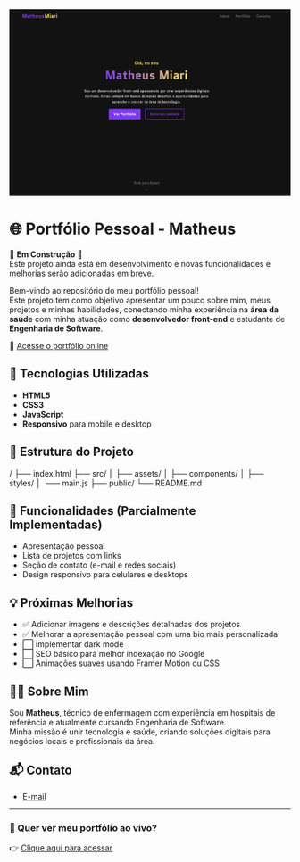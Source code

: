<img src='assets/imgs/Captura de tela de 2025-05-07 17-18-20.png'>

# 🌐 Portfólio Pessoal - Matheus

🚧 **Em Construção** 🚧  
Este projeto ainda está em desenvolvimento e novas funcionalidades e melhorias serão adicionadas em breve.

Bem-vindo ao repositório do meu portfólio pessoal!  
Este projeto tem como objetivo apresentar um pouco sobre mim, meus projetos e minhas habilidades, conectando minha experiência na **área da saúde** com minha atuação como **desenvolvedor front-end** e estudante de **Engenharia de Software**.

🔗 [Acesse o portfólio online](https://portfolio-1-gamma-lemon.vercel.app/)

## 🚀 Tecnologias Utilizadas

- **HTML5**
- **CSS3**
- **JavaScript**
- **Responsivo** para mobile e desktop

## 📂 Estrutura do Projeto
/
├── index.html
├── src/
│ ├── assets/
│ ├── components/
│ ├── styles/
│ └── main.js
├── public/
└── README.md

## 📸 Funcionalidades (Parcialmente Implementadas)

- Apresentação pessoal
- Lista de projetos com links
- Seção de contato (e-mail e redes sociais)
- Design responsivo para celulares e desktops

## 💡 Próximas Melhorias

- ✅ Adicionar imagens e descrições detalhadas dos projetos
- ✅ Melhorar a apresentação pessoal com uma bio mais personalizada
- ⬜ Implementar dark mode
- ⬜ SEO básico para melhor indexação no Google
- ⬜ Animações suaves usando Framer Motion ou CSS

## 🧑‍💻 Sobre Mim

Sou **Matheus**, técnico de enfermagem com experiência em hospitais de referência e atualmente cursando Engenharia de Software.  
Minha missão é unir tecnologia e saúde, criando soluções digitais para negócios locais e profissionais da área.

## 📬 Contato

- [E-mail](mailto:matmiari.eng@gmail.com)

---

### 🚀 Quer ver meu portfólio ao vivo?
👉 [Clique aqui para acessar](https://portfolio-1-gamma-lemon.vercel.app/)



